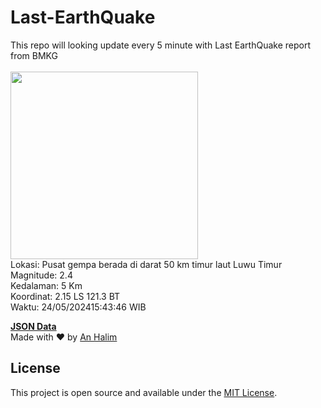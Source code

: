 # Last-EarthQuake
This repo will looking update every 5 minute with Last EarthQuake report from BMKG
<br>
<br>
<img src="https://static.bmkg.go.id/20240524154346.mmi.jpg" width="300"/>
<br>
Lokasi: Pusat gempa berada di darat 50 km timur laut Luwu Timur <br>
Magnitude: 2.4 <br>
Kedalaman: 5 Km <br>
Koordinat: 2.15 LS 121.3 BT <br>
Waktu: 24/05/202415:43:46 WIB <br>

<a href="./data/data.json">**JSON Data**</a>
<br>
Made with ❤️ by <a href="https://github.com/an-halim">An Halim</a>
## License

This project is open source and available under the [MIT License](LICENSE).
